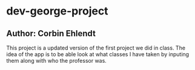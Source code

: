 # dev-george-project
## Author: Corbin Ehlendt
This project is a updated version of the first project we did in class. The idea of the app is to be able look at what classes I have taken by inputing them along with who the professor was.

